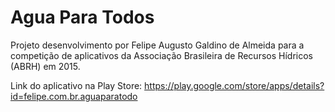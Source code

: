 # Agua Para Todos 
Projeto desenvolvimento por Felipe Augusto Galdino de Almeida para a competição de aplicativos da Associação Brasileira de Recursos Hídricos (ABRH) em 2015.

Link do aplicativo na Play Store: https://play.google.com/store/apps/details?id=felipe.com.br.aguaparatodo
